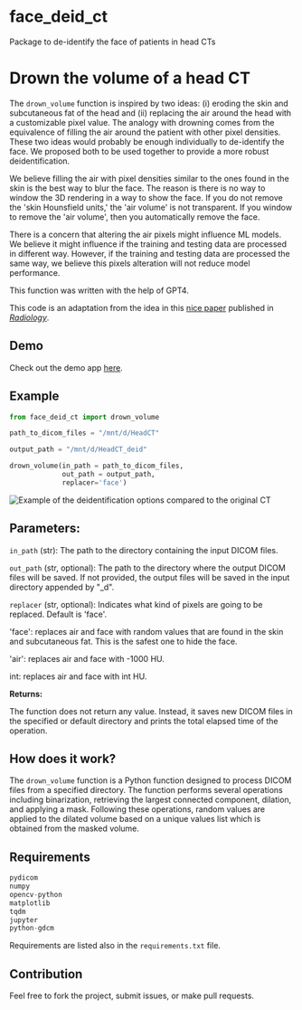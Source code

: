 # face_deid_ct
Package to de-identify the face of patients in head CTs


# Drown the volume of a head CT

The `drown_volume` function is inspired by two ideas: (i) eroding the skin and subcutaneous fat of the head and (ii) replacing the air around the head with a customizable pixel value. The analogy with drowning comes from the equivalence of filling the air around the patient with other pixel densities. These two ideas would probably be enough individually to de-identify the face. We proposed both to be used together to provide a more robust deidentification.

We believe filling the air with pixel densities similar to the ones found in the skin is the best way to blur the face. The reason is there is no way to window the 3D rendering in a way to show the face. If you do not remove the 'skin Hounsfield units,' the 'air volume' is not transparent. If you window to remove the 'air volume', then you automatically remove the face.

There is a concern that altering the air pixels might influence ML models. We believe it might influence if the training and testing data are processed in different way. However, if the training and testing data are processed the same way, we believe this pixels alteration will not reduce model performance.

This function was written with the help of GPT4.

This code is an adaptation from the idea in this [nice paper](https://pubs.rsna.org/doi/10.1148/radiol.2020192617) published in [_Radiology_](https://pubs.rsna.org/journal/radiology). 

## Demo

Check out the demo app [here](https://felipekitamura-face-deid-ct.hf.space).


## Example

```python
from face_deid_ct import drown_volume

path_to_dicom_files = "/mnt/d/HeadCT"

output_path = "/mnt/d/HeadCT_deid"

drown_volume(in_path = path_to_dicom_files,
             out_path = output_path,
             replacer='face')
```

![Example of the deidentification options compared to the original CT](https://github.com/kitamura-felipe/face_deid_ct/blob/main/face_deid_ct.jpg?raw=true)

## Parameters:

`in_path` (str): The path to the directory containing the input DICOM files.

`out_path` (str, optional): The path to the directory where the output DICOM files will be saved. If not provided, the output files will be saved in the input directory appended by "_d".

`replacer` (str, optional): Indicates what kind of pixels are going to be replaced. Default is 'face'.

'face': replaces air and face with random values that are found in the skin and subcutaneous fat. This is the safest one to hide the face.

'air': replaces air and face with -1000 HU.

int: replaces air and face with int HU.

**Returns:**

The function does not return any value. Instead, it saves new DICOM files in the specified or default directory and prints the total elapsed time of the operation.

## How does it work?

The `drown_volume` function is a Python function designed to process DICOM files from a specified directory. The function performs several operations including binarization, retrieving the largest connected component, dilation, and applying a mask. Following these operations, random values are applied to the dilated volume based on a unique values list which is obtained from the masked volume.

## Requirements
```python
pydicom
numpy
opencv-python
matplotlib
tqdm
jupyter
python-gdcm
```

Requirements are listed also in the `requirements.txt` file.

## Contribution
Feel free to fork the project, submit issues, or make pull requests.


